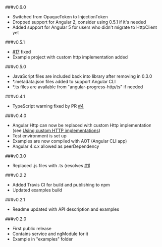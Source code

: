 ###v0.6.0

* Switched from OpaqueToken to InjectionToken
* Dropped support for Angular 2, consider using 0.5.1 if it's needed
* Added support for Angular 5 for users who didn't migrate to HttpClient yet

###v0.5.1

* [#17](https://github.com/DarkXaHTeP/angular-progress-http/issues/17) fixed
* Example project with custom http implementation added

###v0.5.0

* JavaScript files are included back into library after removing in 0.3.0
* *.metadata.json files added to support Angular CLI
* *.ts files are available from "angular-progress-http/ts" if needed

###v0.4.1

* TypeScript warning fixed by PR [#4](https://github.com/DarkXaHTeP/angular-progress-http/pull/4)

###v0.4.0

* Angular Http can now be replaced with custom Http implementation (see [Using custom HTTP implementations](readme.md#using-custom-http-implementations))
* Test environment is set up
* Examples are now compiled with AOT (Angular CLI app)
* Angular 4.x.x allowed as peerDependency

###v0.3.0
* Replaced .js files with .ts (resolves [#1](https://github.com/DarkXaHTeP/angular-progress-http/issues/1))

###v0.2.2

* Added Travis CI for build and publishing to npm
* Updated examples build

###v0.2.1

* Readme updated with API description and examples

###v0.2.0

* First public release
* Contains service and ngModule for it
* Example in "examples" folder
